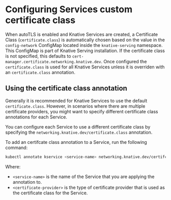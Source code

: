 # Configuring Services custom certificate class

When autoTLS is enabled and Knative Services are created, a Certificate Class (`certificate.class`) is automatically chosen based on the value in the `config-network` ConfigMap located inside the `knative-serving` namespace. This ConfigMap is part of Knative Serving installation. If the certificate class is not specified, this defaults to `cert-manager.certificate.networking.knative.dev`. Once configured the `certificate.class` is used for all Knative Services unless it is overriden with an `certificate.class` annotation.

## Using the certificate class annotation

Generally it is recommended for Knative Services to use the default `certificate.class`. However, in scenarios where there are multiple certificate providers, you might want to specify different certificate class annotations for each Service.

You can configure each Service to use a different certificate class by specifying the `networking.knative.dev/certificate.class` annotation.

To add an certifcate class annotation to a Service, run the following command:
```bash
kubectl annotate kservice <service-name> networking.knative.dev/certifcate.class=<certificate-provider>
```
Where:

- `<service-name>` is the name of the Service that you are applying the annotation to.
- `<certificate-provider>` is the type of certificate provider that is used as the certificate class for the Service.

